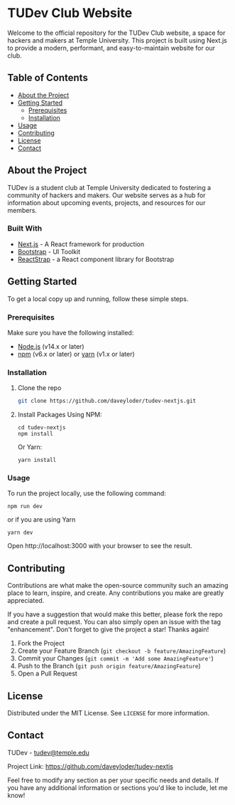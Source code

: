 # TUDev Club Website

Welcome to the official repository for the TUDev Club website, a space for hackers and makers at Temple University. This project is built using Next.js to provide a modern, performant, and easy-to-maintain website for our club.

## Table of Contents

- [About the Project](#about-the-project)
- [Getting Started](#getting-started)
  - [Prerequisites](#prerequisites)
  - [Installation](#installation)
- [Usage](#usage)
- [Contributing](#contributing)
- [License](#license)
- [Contact](#contact)

## About the Project

TUDev is a student club at Temple University dedicated to fostering a community of hackers and makers. Our website serves as a hub for information about upcoming events, projects, and resources for our members.

### Built With

- [Next.js](https://nextjs.org/) - A React framework for production
- [Bootstrap](https://getbootstrap.com/) - UI Toolkit
- [ReactStrap](https://reactstrap.github.io/?path=/story/home-installation--page) - a React component library for Bootstrap

## Getting Started

To get a local copy up and running, follow these simple steps.

### Prerequisites

Make sure you have the following installed:

- [Node.js](https://nodejs.org/en/) (v14.x or later)
- [npm](https://www.npmjs.com/) (v6.x or later) or [yarn](https://yarnpkg.com/) (v1.x or later)

### Installation

1. Clone the repo
   ```sh
   git clone https://github.com/daveyloder/tudev-nextjs.git
   ```
2. Install Packages
   Using NPM:

   ```
   cd tudev-nextjs
   npm install
   ```

   Or Yarn:

   ```
   yarn install
   ```

### Usage

To run the project locally, use the following command:

```
npm run dev
```

or if you are using Yarn

```
yarn dev
```

Open http://localhost:3000 with your browser to see the result.

## Contributing

Contributions are what make the open-source community such an amazing place to learn, inspire, and create. Any contributions you make are greatly appreciated.

If you have a suggestion that would make this better, please fork the repo and create a pull request. You can also simply open an issue with the tag "enhancement".
Don't forget to give the project a star! Thanks again!

1. Fork the Project
2. Create your Feature Branch (`git checkout -b feature/AmazingFeature`)
3. Commit your Changes (`git commit -m 'Add some AmazingFeature'`)
4. Push to the Branch (`git push origin feature/AmazingFeature`)
5. Open a Pull Request

## License

Distributed under the MIT License. See `LICENSE` for more information.

## Contact

TUDev - tudev@temple.edu

Project Link: https://github.com/daveyloder/tudev-nextjs

Feel free to modify any section as per your specific needs and details. If you have any additional information or sections you'd like to include, let me know!
